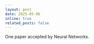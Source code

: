 ```yaml
---
layout: post
date: 2025-05-06
inline: true
related_posts: false
---
```


One paper accepted by Neural Networks.
